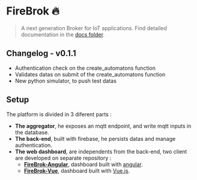 # FireBrok :fire:

> A next generation Broker for IoT applications.
> Find detailed documentation in the [docs folder](./docs).

## Changelog - v0.1.1

* Authentication check on the create_automatons function
* Validates datas on submit of the create_automatons function
* New python simulator, to push test datas

## Setup

The platform is divided in 3 diferent parts :
* **The aggregator**, he exposes an mqtt endpoint, and write mqtt inputs in the database.
* **The back-end**, built with firebase, he persists datas and manage authentication.
* **The web dashboard**, are independents from the back-end, two client are developed on separate repository :
  * **[FireBrok-Angular](#)**, dashboard built with [angular](https://angular.io).
  * **[FireBrok-Vue](#)**, dashboard built with [Vue.js](https://vuejs.org).
